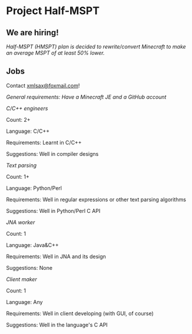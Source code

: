 # Project Half-MSPT
## We are hiring!
*Half-MSPT (HMSPT) plan is decided to rewrite/convert Minecraft to make an average MSPT of at least 50% lower.*
## Jobs
Contact xmlsax@foxmail.com!

*General requirements: Have a Minecraft JE and a GitHub account*



*C/C++ engineers*

Count: 2+

Language: C/C++

Requirements: Learnt in C/C++

Suggestions: Well in compiler designs

*Text parsing*

Count: 1+

Language: Python/Perl

Requirements: Well in regular expressions or other text parsing algorithms

Suggestions: Well in Python/Perl C API

*JNA worker*

Count: 1

Language: Java&C++

Requirements: Well in JNA and its design

Suggestions: None

*Client maker*

Count: 1

Language: Any

Requirements: Well in client developing (with GUI, of course)

Suggestions: Well in the language's C API
